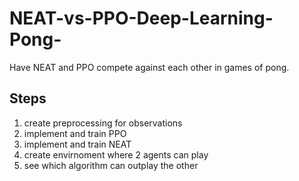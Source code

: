 # NEAT-vs-PPO-Deep-Learning-Pong-
Have NEAT and PPO compete against each other in games of pong.

## Steps
1. create preprocessing for observations
2. implement and train PPO
3. implement and train NEAT
4. create envirnoment where 2 agents can play
5. see which algorithm can outplay the other
